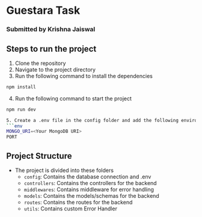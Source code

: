 # Guestara Task
### Submitted by Krishna Jaiswal

## Steps to run the project
1. Clone the repository
2. Navigate to the project directory
3. Run the following command to install the dependencies
```bash
npm install
```
4. Run the following command to start the project
```bash
npm run dev

5. Create a .env file in the config folder and add the following environment variables
```env
MONGO_URI=<Your MongoDB URI>
PORT
```

## Project Structure
- The project is divided into these folders
    - `config`: Contains the database connection and .env
    - `controllers`: Contains the controllers for the backend
    - `middlewares`: Contains middleware for error handling
    - `models`: Contains the models/schemas for the backend
    - `routes`: Contains the routes for the backend
    - `utils`: Contains custom Error Handler
